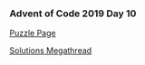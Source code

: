 ### Advent of Code 2019 Day 10

[Puzzle Page](https://adventofcode.com/2019/day/10)

[Solutions Megathread](https://www.reddit.com/r/adventofcode/comments/e8m1z3/2019_day_10_solutions/)
